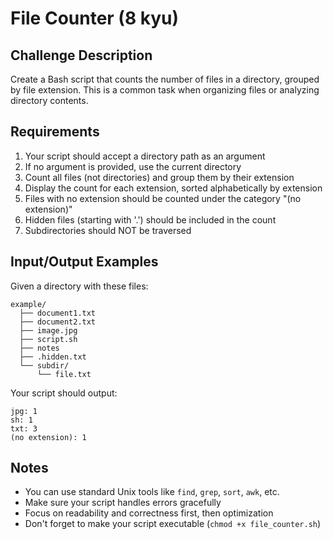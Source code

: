 # File Counter (8 kyu)

## Challenge Description

Create a Bash script that counts the number of files in a directory, grouped by file extension. This is a common task when organizing files or analyzing directory contents.

## Requirements

1. Your script should accept a directory path as an argument
2. If no argument is provided, use the current directory
3. Count all files (not directories) and group them by their extension
4. Display the count for each extension, sorted alphabetically by extension
5. Files with no extension should be counted under the category "(no extension)"
6. Hidden files (starting with '.') should be included in the count
7. Subdirectories should NOT be traversed

## Input/Output Examples

Given a directory with these files:
```
example/
  ├── document1.txt
  ├── document2.txt
  ├── image.jpg
  ├── script.sh
  ├── notes
  ├── .hidden.txt
  └── subdir/
      └── file.txt
```

Your script should output:
```
jpg: 1
sh: 1
txt: 3
(no extension): 1
```

## Notes

- You can use standard Unix tools like `find`, `grep`, `sort`, `awk`, etc.
- Make sure your script handles errors gracefully
- Focus on readability and correctness first, then optimization
- Don't forget to make your script executable (`chmod +x file_counter.sh`)
